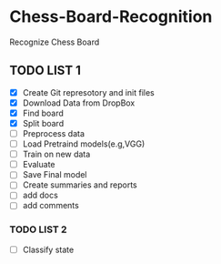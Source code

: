 # Chess-Board-Recognition
Recognize Chess Board 

## TODO LIST 1

- [X] Create Git represotory and init files
- [X] Download Data from DropBox
- [X] Find board
- [X] Split board
- [ ] Preprocess data
- [ ] Load Pretraind models(e.g,VGG)
- [ ] Train on new data
- [ ] Evaluate
- [ ] Save Final model
- [ ] Create summaries and reports
- [ ] add docs
- [ ] add comments

### TODO LIST 2

- [ ] Classify state

